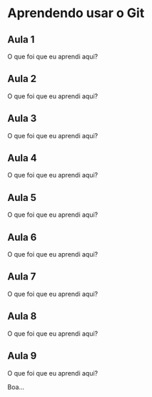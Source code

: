 # Aprendendo usar o Git

## Aula 1
O que foi que eu aprendi aqui?

## Aula 2
O que foi que eu aprendi aqui?

## Aula 3
O que foi que eu aprendi aqui?

## Aula 4
O que foi que eu aprendi aqui?

## Aula 5
O que foi que eu aprendi aqui?

## Aula 6
O que foi que eu aprendi aqui?

## Aula 7
O que foi que eu aprendi aqui?

## Aula 8
O que foi que eu aprendi aqui?

## Aula 9
O que foi que eu aprendi aqui?

Boa...

